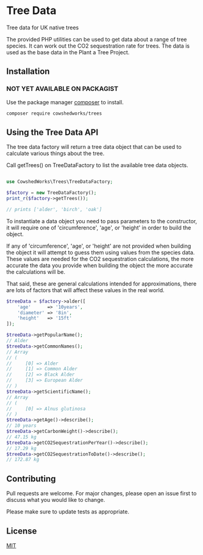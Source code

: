 # Tree Data

Tree data for UK native trees

The provided PHP utilities can be used to get data about a range of tree species. It can work out the CO2 sequestration rate for trees. The data is used as the base data in the Plant a Tree Project.

## Installation

### NOT YET AVAILABLE ON PACKAGIST

Use the package manager [composer](https://getcomposer.org/) to install.

```bash
composer require cowshedworks/trees
```

## Using the Tree Data API

The tree data factory will return a tree data object that can be used to calculate various things about the tree.

Call getTrees() on TreeDataFactory to list the available tree data objects.

```PHP

use CowshedWorks\Trees\TreeDataFactory;

$factory = new TreeDataFactory();
print_r($factory->getTrees());

// prints ['alder', 'birch', 'oak']
```

To instantiate a data object you need to pass parameters to the constructor, it will require one of 'circumference', 'age', or 'height' in order to build the object.

If any of 'circumference', 'age', or 'height' are not provided when building the object it will attempt to guess them using values from the species data. These values are needed for the CO2 sequestration calculations, the more accurate the data you provide when building the object the more accurate the calculations will be.

That said, these are general calculations intended for approximations, there are lots of factors that will affect these values in the real world.

```PHP
$treeData = $factory->alder([
    'age'      => '10years',
    'diameter' => '8in',
    'height'   => '15ft'
]);

$treeData->getPopularName();
// Alder
$treeData->getCommonNames();
// Array
// (
//     [0] => Alder
//     [1] => Common Alder
//     [2] => Black Alder
//     [3] => European Alder
// )
$treeData->getScientificName();
// Array
// (
//     [0] => Alnus glutinosa
// )
$treeData->getAge()->describe();
// 10 years
$treeData->getCarbonWeight()->describe();
// 47.15 kg
$treeData->getCO2SequestrationPerYear()->describe();
// 17.29 kg
$treeData->getCO2SequestrationToDate()->describe();
// 172.87 kg
```


## Contributing
Pull requests are welcome. For major changes, please open an issue first to discuss what you would like to change.

Please make sure to update tests as appropriate.

## License
[MIT](https://choosealicense.com/licenses/mit/)
